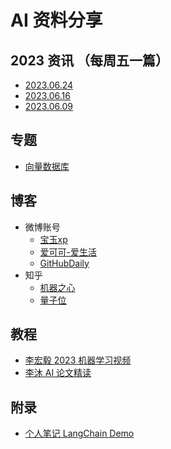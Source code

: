 # AI 资料分享 

## 2023 资讯 （每周五一篇）
+ [2023.06.24](./src/2023/50%2006.24.md)
+ [2023.06.16](./src/2023/51%2006.16.md)
+ [2023.06.09](./src/2023/52%2006.09.md)

## 专题

+ [向量数据库](./src/topic/vector_database.md)

## 博客

+ 微博账号
    - [宝玉xp](https://weibo.com/u/1727858283)
    - [爱可可-爱生活](https://weibo.com/1402400261)
    - [GitHubDaily](https://weibo.com/u/5722964389)
+ 知乎
    - [机器之心](https://www.zhihu.com/org/ji-qi-zhi-xin-65)
    - [量子位](https://www.zhihu.com/org/liang-zi-wei-48)

## 教程

+ [李宏毅 2023 机器学习视频](https://www.bilibili.com/video/BV1TD4y137mP/)
+ [李沐 AI 论文精读](https://space.bilibili.com/1567748478/channel/collectiondetail?sid=32744)

## 附录

+ [个人笔记 LangChain Demo](https://github.com/moyy/langchain_demo)